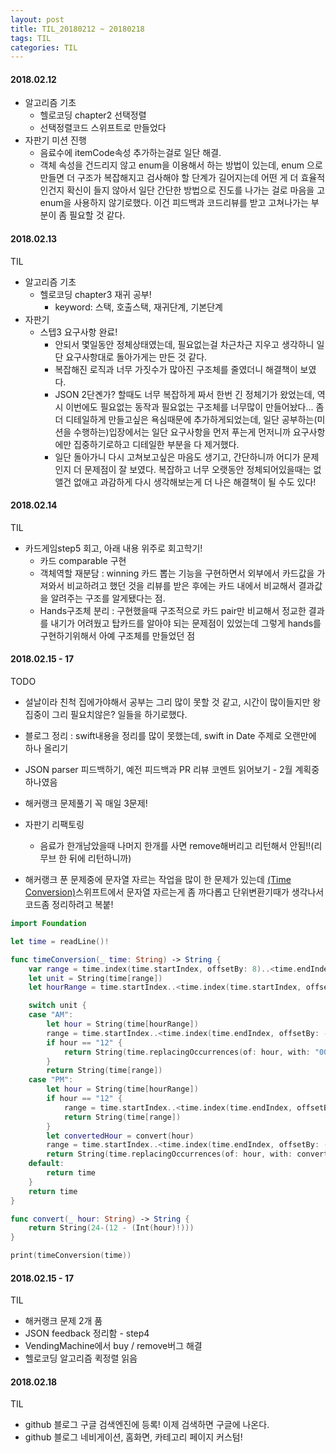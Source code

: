 ```yaml
---
layout: post
title: TIL_20180212 ~ 20180218
tags: TIL
categories: TIL
---
```

#### 2018.02.12
- 알고리즘 기초
  - 헬로코딩 chapter2 선택정렬
  - 선택정렬코드 스위프트로 만들었다
- 자판기 미션 진행
  - 음료수에 itemCode속성 추가하는걸로 일단 해결.
  - 객체 속성을 건드리지 않고 enum을 이용해서 하는 방법이 있는데, enum 으로 만들면 더 구조가 복잡해지고 검사해야 할 단계가 길어지는데 어떤 게 더 효율적인건지 확신이 들지 않아서 일단 간단한 방법으로 진도를 나가는 걸로 마음을 고 enum을 사용하지 않기로했다. 이건 피드백과 코드리뷰를 받고 고쳐나가는 부분이 좀 필요할 것 같다.

#### 2018.02.13
TIL
- 알고리즘 기초
  - 헬로코딩 chapter3 재귀 공부!
    - keyword: 스택, 호출스택, 재귀단계, 기본단계
- 자판기
  - 스텝3 요구사항 완료!
    - 안되서 몇일동안 정체상태였는데, 필요없는걸 차근차근 지우고 생각하니 일단 요구사항대로 돌아가게는 만든 것 같다.
    - 복잡해진 로직과 너무 가짓수가 많아진 구조체를 줄였더니 해결책이 보였다.
    - JSON 2단곈가? 할때도 너무 복잡하게 짜서 한번 긴 정체기가 왔었는데, 역시 이번에도 필요없는 동작과 필요없는 구조체를 너무많이 만들어놨다... 좀 더 디테일하게 만들고싶은 욕심때문에 추가하게되었는데, 일단 공부하는(미션을 수행하는)입장에서는 일단 요구사항을 먼저 푸는게 먼저니까 요구사항에만 집중하기로하고 디테일한 부분을 다 제거했다.
    - 일단 돌아가니 다시 고쳐보고싶은 마음도 생기고, 간단하니까 어디가 문제인지 더 문제점이 잘 보였다. 복잡하고 너무 오랫동안 정체되어있을때는 없앨건 없애고 과감하게 다시 생각해보는게 더 나은 해결책이 될 수도 있다!

#### 2018.02.14
TIL
- 카드게임step5 회고, 아래 내용 위주로 회고학기!
  - 카드 comparable 구현
  - 객체역할 재분담 : winning 카드 뽑는 기능을 구현하면서 외부에서 카드값을 가져와서 비교하려고 했던 것을 리뷰를 받은 후에는 카드 내에서 비교해서 결과값을 알려주는 구조를 알게됐다는 점.
  - Hands구조체 분리 : 구현했을때 구조적으로 카드 pair만 비교해서 정교한 결과를 내기가 어려웠고 탑카드를 알아야 되는 문제점이 있었는데 그렇게 hands를 구현하기위해서 아예 구조체를 만들었던 점

#### 2018.02.15 - 17
TODO
- 설날이라 친척 집에가야해서 공부는 그리 많이 못할 것 같고, 시간이 많이들지만 왕 집중이 그리 필요치않은? 일들을 하기로했다.
- 블로그 정리 : swift내용을 정리를 많이 못했는데, swift in Date 주제로 오랜만에 하나 올리기
- JSON parser 피드백하기, 예전 피드백과 PR 리뷰 코멘트 읽어보기 - 2월 계획중 하나였음
- 해커랭크 문제풀기 꼭 매일 3문제!
- 자판기 리팩토링
  - 음료가 한개남았을때 나머지 한개를 사면 remove해버리고 리턴해서 안됨!!(리무브 한 뒤에 리턴하니까)

- 해커랭크 푼 문제중에 문자열 자르는 작업을 많이 한 문제가 있는데 [(Time Conversion)](https://www.hackerrank.com/challenges/time-conversion/problem)스위프트에서 문자열 자르는게 좀 까다롭고 단위변환기때가 생각나서 코드좀 정리하려고 복붙!
```Swift
import Foundation

let time = readLine()!

func timeConversion(_ time: String) -> String {
    var range = time.index(time.startIndex, offsetBy: 8)..<time.endIndex
    let unit = String(time[range])
    let hourRange = time.startIndex..<time.index(time.startIndex, offsetBy: 2)

    switch unit {
    case "AM":
        let hour = String(time[hourRange])
        range = time.startIndex..<time.index(time.endIndex, offsetBy: -2)
        if hour == "12" {
            return String(time.replacingOccurrences(of: hour, with: "00")[range])
        }
        return String(time[range])
    case "PM":
        let hour = String(time[hourRange])
        if hour == "12" {
            range = time.startIndex..<time.index(time.endIndex, offsetBy: -2)
            return String(time[range])
        }
        let convertedHour = convert(hour)
        range = time.startIndex..<time.index(time.endIndex, offsetBy: -2)
        return String(time.replacingOccurrences(of: hour, with: convertedHour)[range])
    default:
        return time
    }
    return time
}

func convert(_ hour: String) -> String {
    return String(24-(12 - (Int(hour)!)))
}

print(timeConversion(time))

```

#### 2018.02.15 - 17
TIL
- 해커랭크 문제 2개 품
- JSON feedback 정리함 - step4
- VendingMachine에서 buy / remove버그 해결
- 헬로코딩 알고리즘 퀵정렬 읽음

#### 2018.02.18
TIL
- github 블로그 구글 검색엔진에 등록! 이제 검색하면 구글에 나온다.
- github 블로그 네비게이션, 홈화면, 카테고리 페이지 커스텀!
